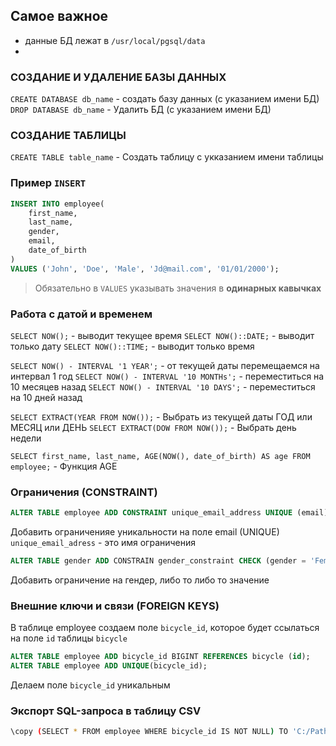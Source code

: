 
## Самое важное
- данные БД лежат в `/usr/local/pgsql/data`
- 

### СОЗДАНИЕ И УДАЛЕНИЕ БАЗЫ ДАННЫХ	

`CREATE DATABASE db_name` - создать базу данных (с указанием имени БД)
`DROP DATABASE db_name` - Удалить БД (с указанием имени БД)

### СОЗДАНИЕ ТАБЛИЦЫ
`CREATE TABLE table_name` - Создать таблицу с укказанием имени таблицы

### Пример `INSERT`
```sql
INSERT INTO employee(
	first_name,
	last_name,
	gender,
	email,
	date_of_birth
)
VALUES ('John', 'Doe', 'Male', 'Jd@mail.com', '01/01/2000');
```

> Обязательно в `VALUES` указывать значения в **одинарных кавычках**


### Работа с датой и временем
`SELECT NOW();` - выводит текущее время
`SELECT NOW()::DATE;` - выводит только дату
`SELECT NOW()::TIME;` - выводит только время

`SELECT NOW() - INTERVAL '1 YEAR';` - от текущей даты перемещаемся на интервал 1 год
`SELECT NOW() - INTERVAL '10 MONTHs';` - переместиться на 10 месяцев назад
`SELECT NOW() - INTERVAL '10 DAYS';` - переместиться на 10 дней назад

`SELECT EXTRACT(YEAR FROM NOW());` - Выбрать из текущей даты ГОД или МЕСЯЦ или ДЕНЬ
`SELECT EXTRACT(DOW FROM NOW());` - Выбрать день недели

`SELECT first_name, last_name, AGE(NOW(), date_of_birth) AS age FROM employee;` - Функция AGE


### Ограничения (CONSTRAINT)
```sql
ALTER TABLE employee ADD CONSTRAINT unique_email_address UNIQUE (email);
```

Добавить ограниченияе уникальности на поле email (UNIQUE)
`unique_email_adress`  - это имя ограничения

```sql
ALTER TABLE gender ADD CONSTRAIN gender_constraint CHECK (gender = 'Female' OR gender = 'Male');
```

Добавить ограничение на гендер, либо то либо то значение 

### Внешние ключи и связи (FOREIGN KEYS)

В таблице employee создаем поле `bicycle_id`, которое будет ссылаться на поле `id` таблицы `bicycle`

```sql
ALTER TABLE employee ADD bicycle_id BIGINT REFERENCES bicycle (id);
ALTER TABLE employee ADD UNIQUE(bicycle_id);
```

Делаем поле `bicycle_id` уникальным


### Экспорт SQL-запроса в таблицу CSV
```bash
\copy (SELECT * FROM employee WHERE bicycle_id IS NOT NULL) TO 'C:/Path_to_db' DELIMITER ',' CSV HEADER;
```


